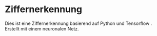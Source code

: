 # Ziffernerkennung
Dies ist eine Ziffernerkennung basierend auf Python und Tensorflow . Erstellt mit einem neuronalen Netz.
